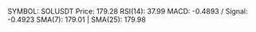 SYMBOL: SOLUSDT
Price: 179.28
RSI(14): 37.99
MACD: -0.4893 / Signal: -0.4923
SMA(7): 179.01 | SMA(25): 179.98
